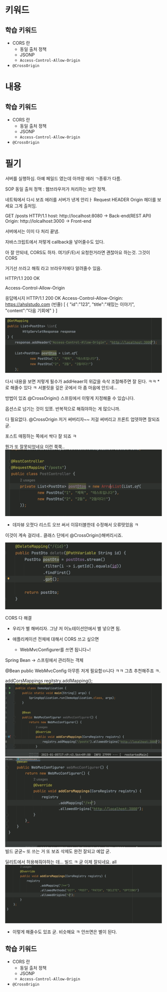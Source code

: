 # 키워드
## 학습 키워드

- CORS 란
    - 동일 출처 정책
    - JSONP
    - `Access-Control-Allow-Origin`
- `@CrossOrigin`
# 내용
## 학습 키워드

- CORS 란
    - 동일 출처 정책
    - JSONP
    - `Access-Control-Allow-Origin`
- `@CrossOrigin`
# 필기

서버를 실행하심.
아예 페일드 였는데
아까랑 에러 ㄱ종류가 다름.

SOP
동일 출처 정책
: 웹브라우저가 처리하는 보안 정책.

네트웍에서 다시 보죠
에러를 서버가 낸게 안리ㅏ
Request HEADER
Origin 헤더를  보세요
그게 출처임.

GET /posts HTTP/1.1
host: http://localhost:8080 -> Back-end(REST API)
Origin: http://lolcalhost:3000 -> Front-end

서버에서는 이미 다 처리 끝냄.

자바스크립트에서 저렇게 callback을 넣어줄수도 있다.

아 잘 안되네, CORS도 하자.
여기(F/E)서 요청한거라면 괜찮아요 하는것. 그것이 CORS

거기선 쓰라고 해줘 라고 브라우저에다 알려줄수 있음.

HTTP/1.1 200 OK

Access-Control-Allow-Origin

응답메시지
HTTP/1.1 200 OK
Access-Control-Allow-Origin: https://ahslstudo.com
(빈줄)
[
    {
        "id":"123",
        "title":"재밌는 이야기",
        "content":"다음 기회에"
    }
]

![](2023-02-14-09-18-58.png)

다시 내용을 보면 저렇게 될수가
addHeaer의 위값을 슥삭 조절해주면 잘 된다.
ㅋㅋ
*로 해줄수 있다 ㅋ
서블릿을 깊은 곳에서 
아 좀 마음에 안드네...


방법이 있죠
@CrossOrigin()
스프링에서 이렇게 지정해줄 수 있습니다.

옵션스로 넘기는 것이 있쬬.
반복적으로 해줘야하는 게 많으니까.

다 필요없다. @CrossOrigin 저거 써버리자~~
저걸 써버리고 프론트 업뎃하면
잘되죠
굳.

포스트 매핑하는 쪽에서 싹다 잘 되죠 ㅋ

뭔가 또 잘못되었네요 이런
쭉쭉..
![](image.pn.png)
* 데자뷰 오졋다
리스트 오브 써서 이뮤터블한데 수정해서 오류떳었음 ㅋ

이것이 계속 걸리네..
클래스 단에서 @CrossOrigin()해버리시죠.

![](2023-02-14-09-27-06.png)

CORS 다 해결

* 우리가 별 해버리자. 그냥
저 어노테이션안에서 별 넣으면 됨.

* 애플리케이션 전체에 대해서 CORS 쓰고 싶으면
  * WebMvcConfigurer를 쓰면 됩니다~!

Spring Bean -> 스프링에서 관리하는 객체

@Bean
public WebMvcConfig
아무튼 저게 필요합ㅁ니다 ㅋㅋ
그쵸 추천해주죠 ㅋ.

addCorsMappings
regitstry.addMapping();
![](2023-02-14-09-30-47.png)
![](2023-02-14-09-31-40.png)
빌드 굳굳~
또 쓰는 거 또 보죠 삭제도 완전 잘되고 예압 굳.

딜리트에서 허용해줘야하는 데...
빌드 ㅋ 굳
이제 잘되네요.
all
![](2023-02-14-09-34-08.png)
* 이렇게 해줄수도 있죠 굳.
비슷해요 ㅋ
안쓰면은 별이 된다.


## 학습 키워드

- CORS 란
    - 동일 출처 정책
    - JSONP
    - `Access-Control-Allow-Origin`
- `@CrossOrigin`